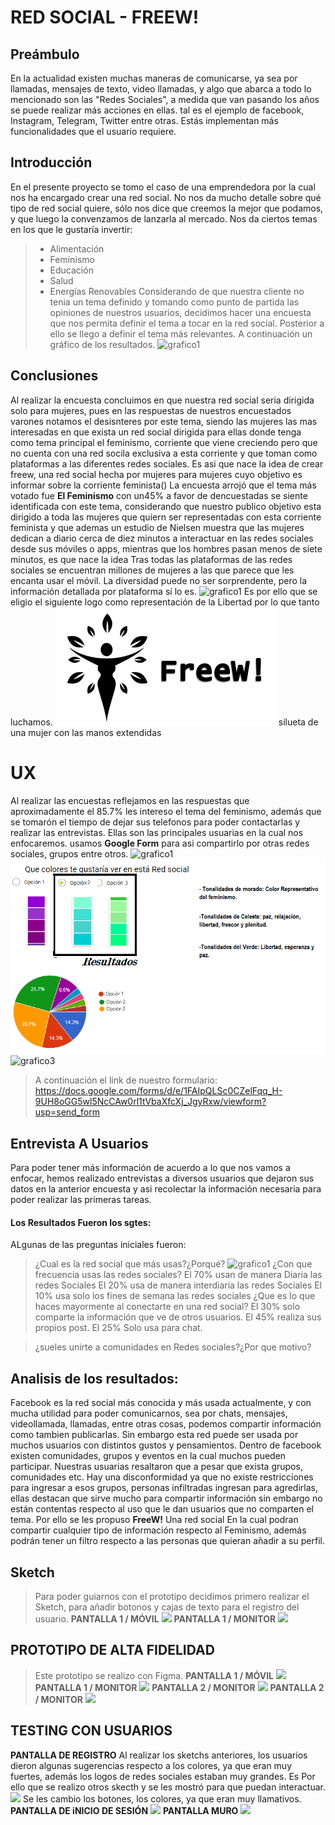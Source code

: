 # RED SOCIAL - FREEW!
## Preámbulo
En la actualidad existen muchas maneras de comunicarse, ya sea por llamadas, mensajes de texto, video llamadas, y algo que abarca a todo lo mencionado son las "Redes Sociales", a medida que van pasando los años se puede realizar más acciones en ellas. tal es el ejemplo de facebook, Instagram, Telegram, Twitter entre otras. Estás implementan más funcionalidades que el usuario requiere.
## Introducción
En el presente proyecto se tomo el caso de una emprendedora por la cual nos ha encargado crear una red social. No nos da mucho detalle sobre qué tipo de red social quiere, sólo nos dice que creemos la mejor que podamos, y que luego la convenzamos de lanzarla al mercado. Nos da ciertos temas en los que le gustaría invertir:
>- Alimentación
>- Feminismo
>- Educación
>- Salud
>- Energías Renovables
Considerando de que nuestra cliente no tenia un tema definido y tomando como punto de partida las opiniones de nuestros usuarios, decidimos hacer una encuesta que nos permita definir el tema a tocar en la red social. Posterior a ello se llego a definir el tema más relevantes. A continuación un gráfico de los resultados.
![grafico1](https://github.com/aybaneze/lim-2018-05-bc-core-pm-socialnetwork/blob/develop/Fotos_Encuesta/temas.png)
## Conclusiones
Al realizar la encuesta concluimos en que nuestra red social seria dirigida solo para mujeres, pues en las respuestas de nuestros encuestados varones notamos el desisnteres por este tema, siendo las mujeres las mas interesadas en que exista un red social dirigida para ellas donde tenga como tema principal el feminismo, corriente que viene creciendo  pero que no cuenta con una red socila exclusiva a esta corriente y que toman como plataformas a las diferentes redes sociales.
Es asi que nace la idea  de crear freew, una red social hecha por mujeres para mujeres cuyo objetivo es informar sobre la corriente feminista()
La encuesta arrojó que el  tema más votado fue **El Feminismo** con un45% a favor  de dencuestadas se siente identificada con este tema, considerando que nuestro publico objetivo esta dirigido a toda las mujeres que quiern ser representadas con esta corriente feminista y que ademas un estudio de Nielsen muestra que las mujeres dedican a diario cerca de diez minutos a interactuar en las redes sociales desde sus móviles o apps, mientras que los hombres pasan menos de siete minutos, es que nace la idea
Tras todas las plataformas de las redes sociales se encuentran millones de mujeres a las que parece que les encanta usar el móvil.
La diversidad puede no ser sorprendente, pero la información detallada por plataforma sí lo es.
![grafico1](https://github.com/aybaneze/lim-2018-05-bc-core-pm-socialnetwork/blob/gh-pages/Fotos_Encuesta/graficoComparativo.png)
Es por ello que se eligio el siguiente logo como representación de la Libertad por lo que tanto luchamos. 
![grafico1](https://github.com/aybaneze/lim-2018-05-bc-core-pm-socialnetwork/blob/develop/imagenes/logoWeb.png)
silueta de una mujer con las manos extendidas 
# UX
Al realizar las encuestas reflejamos en las respuestas que aproximadamente el 85.7% les intereso el tema del feminismo, además que se tomarón el tiempo de dejar sus telefonos para poder contactarlas y realizar las entrevistas. Ellas son las principales usuarias en la cual nos enfocaremos.
usamos **Google Form** para asi compartirlo por otras redes sociales, grupos entre otros.
![grafico1](https://github.com/aybaneze/lim-2018-05-bc-core-pm-socialnetwork/blob/develop/Fotos_Encuesta/grafico1.png)
![grafico2](https://github.com/aybaneze/lim-2018-05-bc-core-pm-socialnetwork/blob/master/Fotos_Encuesta/grafico2.png)
![grafico3](https://github.com/aybaneze/lim-2018-05-bc-core-pm-socialnetwork/blob/develop/Fotos_Encuesta/grafico3.png)
> A continuación el link de nuestro formulario:
https://docs.google.com/forms/d/e/1FAIpQLSc0CZelFqq_H-9UH8oGG5wl5NcCAw0rl1tVbaXfcXj_JgyRxw/viewform?usp=send_form
## Entrevista A Usuarios
Para poder tener más información de acuerdo a lo que nos vamos a enfocar, hemos realizado entrevistas a diversos usuarios que dejaron sus datos en la anterior encuesta y asi recolectar la información necesaria para poder realizar las primeras tareas. 
#### Los Resultados Fueron los sgtes:
ALgunas de las preguntas iniciales fueron:
> ¿Cual es la red social que más usas?¿Porqué?
![grafico1](https://github.com/aybaneze/lim-2018-05-bc-core-pm-socialnetwork/blob/develop/Fotos_Encuesta/RedesSociales.png)
> ¿Con que frecuencia usas las redes sociales?
El 70% usan de manera Diaria las redes Sociales
El 20% usa de manera interdiaria las redes Sociales
El 10% usa solo los fines de semana las redes sociales
> ¿Que es lo que haces mayormente al conectarte en una red social?
El 30% solo comparte la información que ve de otros usuarios.
El 45% realiza sus propios post.
El 25% Solo usa para chat.
 
> ¿sueles unirte a comunidades en Redes sociales?¿Por que motivo?
## Analisis de los resultados:
Facebook es la red social más conocida y más usada actualmente, y con mucha utilidad para poder comunicarnos, sea por chats, mensajes, videollamada, llamadas, entre otras cosas, podemos compartir información como tambien publicarlas. Sin embargo esta red puede ser usada por muchos usuarios con distintos gustos y pensamientos. Dentro de facebook existen comunidades, grupos y eventos en la cual muchos pueden participar.
Nuestras usuarias resaltaron que a pesar que exista grupos, comunidades etc. Hay una disconformidad ya que no existe restricciones para ingresar a esos grupos, personas infiltradas ingresan para agredirlas, ellas destacan que sirve mucho para compartir información sin embargo no están contentas respecto al uso que le dan usuarios que no comparten el tema.
Por ello se les propuso **FreeW!** Una red social En la cual podran compartir cualquier tipo de información respecto al Feminismo, además podrán tener un filtro respecto a las personas que quieran añadir a su perfil. 
## Sketch
> Para poder guiarnos con el prototipo decidimos primero realizar el Sketch, para añadir botonos y cajas de texto para el registro del usuario.
**PANTALLA 1 / MÓVIL** 
![](https://github.com/aybaneze/lim-2018-05-bc-core-pm-socialnetwork/blob/develop/Sketch/sketch1.jpg)
**PANTALLA 1 / MONITOR** 
![](https://github.com/aybaneze/lim-2018-05-bc-core-pm-socialnetwork/blob/develop/Sketch/sketch2.jpeg)
## PROTOTIPO DE ALTA FIDELIDAD
>Este prototipo se realizo con Figma.
**PANTALLA 1 / MÓVIL** 
![](https://github.com/aybaneze/lim-2018-05-bc-core-pm-socialnetwork/blob/master/Sketch/figma1.png)
**PANTALLA 1 / MONITOR** 
![](https://github.com/aybaneze/lim-2018-05-bc-core-pm-socialnetwork/blob/develop/Sketch/figma2.png)
**PANTALLA 2 / MONITOR** 
![](https://github.com/aybaneze/lim-2018-05-bc-core-pm-socialnetwork/blob/develop/Sketch/figma3.png)
**PANTALLA 2 / MONITOR** 
![](https://github.com/aybaneze/lim-2018-05-bc-core-pm-socialnetwork/blob/master/Sketch/figma4.png)
## TESTING CON USUARIOS
**PANTALLA DE REGISTRO**
Al realizar los sketchs anteriores, los usuarios dieron algunas sugerencias respecto a los colores, ya que eran muy fuertes, además los logos de redes sociales estaban muy grandes.
Es Por ello que se realizo otros skecth y se les mostró para que puedan interactuar.   
![](https://github.com/aybaneze/lim-2018-05-bc-core-pm-socialnetwork/blob/master/Sketch/userTesting.png)
Se les cambio los botones, los colores, ya que eran muy llamativos.
**PANTALLA DE iNICIO DE SESIÓN**
![](https://github.com/aybaneze/lim-2018-05-bc-core-pm-socialnetwork/blob/master/Sketch/userTesting1.png) 
**PANTALLA MURO**
![](https://github.com/aybaneze/lim-2018-05-bc-core-pm-socialnetwork/blob/master/Sketch/userTesting2.png) 
